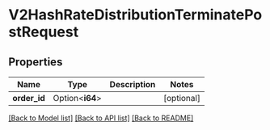 # V2HashRateDistributionTerminatePostRequest

## Properties

Name | Type | Description | Notes
------------ | ------------- | ------------- | -------------
**order_id** | Option<**i64**> |  | [optional]

[[Back to Model list]](../README.md#documentation-for-models) [[Back to API list]](../README.md#documentation-for-api-endpoints) [[Back to README]](../README.md)


